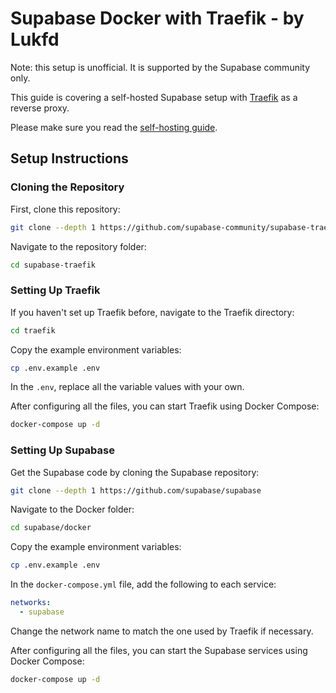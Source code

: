 # Supabase Docker with Traefik - by Lukfd

Note: this setup is unofficial. It is supported by the Supabase community only.

This guide is covering a self-hosted Supabase setup with [Traefik](https://github.com/traefik/traefik) as a reverse proxy.

Please make sure you read the [self-hosting guide](https://supabase.io/docs/guides/self-hosting#running-supabase).

## Setup Instructions

### Cloning the Repository

First, clone this repository:

```bash
git clone --depth 1 https://github.com/supabase-community/supabase-traefik
```

Navigate to the repository folder:
```bash
cd supabase-traefik
```

### Setting Up Traefik

If you haven't set up Traefik before, navigate to the Traefik directory:

```bash
cd traefik
```

Copy the example environment variables:

```bash
cp .env.example .env
```

In the `.env`, replace all the variable values with your own.


After configuring all the files, you can start Traefik using Docker Compose:

```bash
docker-compose up -d
```

### Setting Up Supabase

Get the Supabase code by cloning the Supabase repository:

```bash
git clone --depth 1 https://github.com/supabase/supabase
```

Navigate to the Docker folder:

```bash
cd supabase/docker
```

Copy the example environment variables:

```bash
cp .env.example .env
```

In the `docker-compose.yml` file, add the following to each service:

```yaml
networks:
  - supabase
```

Change the network name to match the one used by Traefik if necessary.

After configuring all the files, you can start the Supabase services using Docker Compose:

```bash
docker-compose up -d
```
